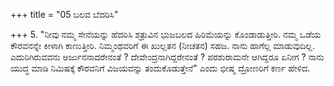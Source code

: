 +++
title = "05 ಬಲವ ಬೆದರಿಸಿ"

+++
5. "ನೀವು ನಮ್ಮ ಸೇನೆಯನ್ನು ಹೆದರಿಸಿ ಶತ್ರುವಿನ ಭುಜಬಲದ ಹಿರಿಮೆಯನ್ನು ಕೊಂಡಾಡುತ್ತೀರಿ. ನಮ್ಮ ಒಡೆಯ ಕೌರವನನ್ನೇ ಕೀಳಾಗಿ ಕಾಣುತ್ತೀರಿ. ನಿಮ್ಮಂಥವರಿಗೆ ಈ ಖುಲ್ಲತನ (ನೀಚತನ) ಸಹಜ. ನಾನು ಹಾಗೆಲ್ಲ ಮಾಡುವುದಿಲ್ಲ. ಎದುರಿಗಿರುವವನು ಅರ್ಜುನನಾದರೇನಂತೆ ? ದೇವೇಂದ್ರನಾಗಿದ್ದರೇನಂತೆ ? ಪರಶುರಾಮನೇ ಆಗಿದ್ದರೂ ಏನೀಗ ? ನಾನು ಯುದ್ಧ ಮಾಡಿ ನಿಮಿಷಕ್ಕೆ ಕೌರವನಿಗೆ ವಿಜಯವನ್ನು ತಂದುಕೊಡುತ್ತೇನೆ" ಎಂದು  ಭೀಷ್ಮ ದ್ರೋಣರಿಗೆ ಕರ್ಣ ಹೇಳಿದ.